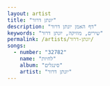 ```yaml
---
layout: artist
title: "יונתן דרור"
description: "דף האמן יונתן דרור"
keywords: "שירים, מוזיקה, יונתן דרור"
permalink: /artists/יונתן-דרור/
songs:
  - number: "32782"
    name: "לחיות"
    album: "סינגלים"
    artist: "יונתן דרור"
---
```

